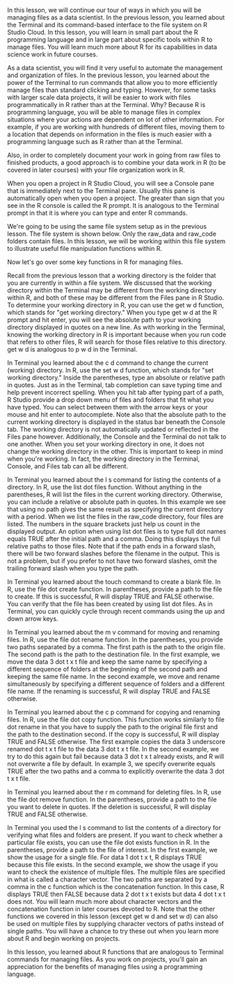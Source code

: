 In this lesson, we will continue our tour of ways in which you will be managing files as a data scientist. In the previous lesson, you learned about the Terminal and its command-based interface to the file system on R Studio Cloud. In this lesson, you will learn in small part about the R programming language and in large part about specific tools within R to manage files. You will learn much more about R for its capabilities in data science work in future courses.

As a data scientist, you will find it very useful to automate the management and organization of files. In the previous lesson, you learned about the power of the Terminal to run commands that allow you to more efficiently manage files than standard clicking and typing. However, for some tasks with larger scale data projects, it will be easier to work with files programmatically in R rather than at the Terminal. Why? Because R is programming language, you will be able to manage files in complex situations where your actions are dependent on lot of other information. For example, if you are working with hundreds of different files, moving them to a location that depends on information in the files is much easier with a programming language such as R rather than at the Terminal. 

Also, in order to completely document your work in going from raw files to finished products, a good approach is to combine your data work in R (to be covered in later courses) with your file organization work in R.

When you open a project in R Studio Cloud, you will see a Console pane that is immediately next to the Terminal pane. Usually this pane is automatically open when you open a project. The greater than sign that you see in the R console is called the R prompt. It is analogous to the Terminal prompt in that it is where you can type and enter R commands.

We're going to be using the same file system setup as in the previous lesson. The file system is shown below. Only the raw_data and raw_code folders contain files. In this lesson, we will be working within this file system to illustrate useful file manipulation functions within R.

Now let's go over some key functions in R for managing files.

Recall from the previous lesson that a working directory is the folder that you are currently in within a file system. We discussed that the working directory within the Terminal may be different from the working directory within R, and both of these may be different from the Files pane in R Studio. To determine your working directory in R, you can use the get w d function, which stands for "get working directory." When you type get w d at the R prompt and hit enter, you will see the absolute path to your working directory displayed in quotes on a new line. As with working in the Terminal, knowing the working directory in R is important because when you run code that refers to other files, R will search for those files relative to this directory. get w d is analogous to p w d in the Terminal.

In Terminal you learned about the c d command to change the current (working) directory. In R, use the set w d function, which stands for "set working directory." Inside the parentheses, type an absolute or relative path in quotes. Just as in the Terminal, tab completion can save typing time and help prevent incorrect spelling. When you hit tab after typing part of a path, R Studio provide a drop down menu of files and folders that fit what you have typed. You can select between them with the arrow keys or your mouse and hit enter to autocomplete. Note also that the absolute path to the current working directory is displayed in the status bar beneath the Console tab. The working directory is not automatically updated or reflected in the Files pane however.  Additionally, the Console and the Terminal do not talk to one another. When you set your working directory in one, it does not change the working directory in the other. This is important to keep in mind when you're working. In fact, the working directory in the Terminal, Console, and Files tab can all be different.

In Terminal you learned about the l s command for listing the contents of a directory. In R, use the list dot files function. Without anything in the parentheses, R will list the files in the current working directory. Otherwise, you can include a relative or absolute path in quotes. In this example we see that using no path gives the same result as specifying the current directory with a period. When we list the files in the raw_code directory, four files are listed. The numbers in the square brackets just help us count in the displayed output. An option when using list dot files is to type full dot names equals TRUE after the initial path and a comma. Doing this displays the full relative paths to those files. Note that if the path ends in a forward slash, there will be two forward slashes before the filename in the output. This is not a problem, but if you prefer to not have two forward slashes, omit the trailing forward slash when you type the path.

In Terminal you learned about the touch command to create a blank file. In R, use the file dot create function. In parentheses, provide a path to the file to create. If this is successful, R will display TRUE and FALSE otherwise. You can verify that the file has been created by using list dot files. As in Terminal, you can quickly cycle through recent commands using the up and down arrow keys.

In Terminal you learned about the m v command for moving and renaming files. In R, use the file dot rename function. In the parentheses, you provide two paths separated by a comma. The first path is the path to the origin file. The second path is the path to the destination file. In the first example, we move the data 3 dot t x t file and keep the same name by specifying a different sequence of folders at the beginning of the second path and keeping the same file name. In the second example, we move and rename simultaneously by specifying a different sequence of folders and a different file name. If the renaming is successful, R will display TRUE and FALSE otherwise.

In Terminal you learned about the c p command for copying and renaming files. In R, use the file dot copy function. This function works similarly to file dot rename in that you have to supply the path to the original file first and the path to the destination second. If the copy is successful, R will display TRUE and FALSE otherwise. The first example copies the data 3 underscore renamed dot t x t file to the data 3 dot t x t file. In the second example, we try to do this again but fail because data 3 dot t x t already exists, and R will not overwrite a file by default. In example 3, we specify overwrite equals TRUE after the two paths and a comma to explicitly overwrite the data 3 dot t x t file.

In Terminal you learned about the r m command for deleting files. In R, use the file dot remove function. In the parentheses, provide a path to the file you want to delete in quotes. If the deletion is successful, R will display TRUE and FALSE otherwise.

In Terminal you used the l s command to list the contents of a directory for verifying what files and folders are present. If you want to check whether a particular file exists, you can use the file dot exists function in R. In the parentheses, provide a path to the file of interest. In the first example, we show the usage for a single file. For data 1 dot t x t, R displays TRUE because this file exists. In the second example, we show the usage if you want to check the existence of multiple files. The multiple files are specified in what is called a character vector. The two paths are separated by a comma in the c function which is the concatenation function. In this case, R displays TRUE then FALSE because data 2 dot t x t exists but data 4 dot t x t does not. You will learn much more about character vectors and the concatenation function in later courses devoted to R. Note that the other functions we covered in this lesson (except get w d and set w d) can also be used on multiple files by supplying character vectors of paths instead of single paths. You will have a chance to try these out when you learn more about R and begin working on projects.

In this lesson, you learned about R functions that are analogous to Terminal commands for managing files. As you work on projects, you'll gain an appreciation for the benefits of managing files using a programming language.
